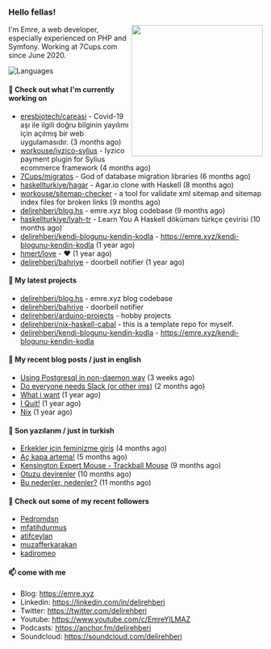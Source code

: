 <h3>Hello fellas!</h3>
 

<img align="right" src="https://media.giphy.com/media/ZE6HYckyroMWwSp11C/giphy-downsized.gif" width="260">

I'm Emre, a web developer, especially experienced on PHP and Symfony. Working at 7Cups.com since June 2020. 

![Languages](https://github-readme-stats.vercel.app/api/top-langs/?username=delirehberi&layout=compact)

#### 👷 Check out what I'm currently working on

- [eresbiotech/careasi](https://github.com/eresbiotech/careasi) - Covid-19 aşı ile ilgili doğru bilginin yayılımı için açılmış bir web uygulamasıdır. (3 months ago)
- [workouse/iyzico-sylius](https://github.com/workouse/iyzico-sylius) - Iyzico payment plugin for Sylius ecommerce framework (4 months ago)
- [7Cups/migratos](https://github.com/7Cups/migratos) - God of database migration libraries (6 months ago)
- [haskellturkiye/hagar](https://github.com/haskellturkiye/hagar) - Agar.io clone with Haskell (8 months ago)
- [workouse/sitemap-checker](https://github.com/workouse/sitemap-checker) - a tool for validate xml sitemap and sitemap index files for broken links (9 months ago)
- [delirehberi/blog.hs](https://github.com/delirehberi/blog.hs) - emre.xyz blog codebase  (9 months ago)
- [haskellturkiye/lyah-tr](https://github.com/haskellturkiye/lyah-tr) - Learn You A Haskell dökümanı türkçe çevirisi (10 months ago)
- [delirehberi/kendi-blogunu-kendin-kodla](https://github.com/delirehberi/kendi-blogunu-kendin-kodla) - https://emre.xyz/kendi-blogunu-kendin-kodla (1 year ago)
- [hmert/love](https://github.com/hmert/love) - :heart: (1 year ago)
- [delirehberi/bahriye](https://github.com/delirehberi/bahriye) - doorbell notifier (1 year ago)

#### 🌱 My latest projects

- [delirehberi/blog.hs](https://github.com/delirehberi/blog.hs) - emre.xyz blog codebase 
- [delirehberi/bahriye](https://github.com/delirehberi/bahriye) - doorbell notifier
- [delirehberi/arduino-projects](https://github.com/delirehberi/arduino-projects) - hobby projects
- [delirehberi/nix-haskell-cabal](https://github.com/delirehberi/nix-haskell-cabal) - this is a template repo for myself.
- [delirehberi/kendi-blogunu-kendin-kodla](https://github.com/delirehberi/kendi-blogunu-kendin-kodla) - https://emre.xyz/kendi-blogunu-kendin-kodla

#### 📜 My recent blog posts / just in english

- [Using Postgresql in non-daemon way](https://emre.xyz/using-postgresql-in-non-daemon-way) (3 weeks ago)
- [Do everyone needs Slack (or other ims)](https://emre.xyz/do-everyone-needs-slack-or-other-ims) (2 months ago)
- [What i want](https://emre.xyz/what-i-want) (1 year ago)
- [I Quit!](https://emre.xyz/i-quit) (1 year ago)
- [Nix](https://emre.xyz/nix) (1 year ago)

#### 📜 Son yazılarım / just in turkish

- [Erkekler için feminizme giriş](https://emre.xyz/erkekler-icin-feminizme-giris) (4 months ago)
- [Aç kapa artema!](https://emre.xyz/ac-kapa-artema) (5 months ago)
- [Kensington Expert Mouse - Trackball Mouse](https://emre.xyz/kensington-expert-mouse-trackball-mouse) (9 months ago)
- [Otuzu devirenler](https://emre.xyz/otuzu-devirenler) (10 months ago)
- [Bu nedenler, nedenler?](https://emre.xyz/bu-nedenler-nedenler) (11 months ago)

#### 👯 Check out some of my recent followers

- [Pedromdsn](https://github.com/Pedromdsn)
- [mfatihdurmus](https://github.com/mfatihdurmus)
- [atifceylan](https://github.com/atifceylan)
- [muzafferkarakan](https://github.com/muzafferkarakan)
- [kadiromeo](https://github.com/kadiromeo)

#### 📫 come with me

- Blog: https://emre.xyz
- Linkedin: https://linkedin.com/in/delirehberi
- Twitter: https://twitter.com/delirehberi
- Youtube: https://www.youtube.com/c/EmreYILMAZ
- Podcasts: https://anchor.fm/delirehberi
- Soundcloud: https://soundcloud.com/delirehberi


